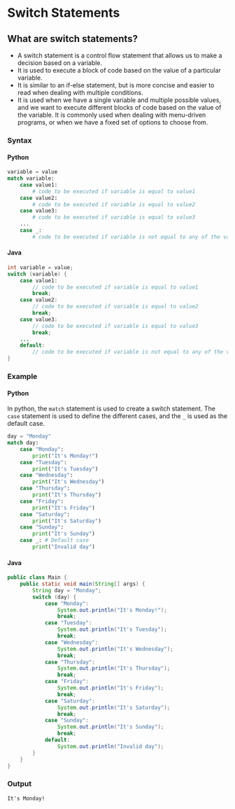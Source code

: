 # Switch Statements

## What are switch statements?
- A switch statement is a control flow statement that allows us to make a decision based on a variable.
- It is used to execute a block of code based on the value of a particular variable.
- It is similar to an if-else statement, but is more concise and easier to read when dealing with multiple conditions.
- It is used when we have a single variable and multiple possible values, and we want to execute different blocks of code based on the value of the variable. It is commonly used when dealing with menu-driven programs, or when we have a fixed set of options to choose from.

### Syntax

#### Python

```python
variable = value
match variable:
    case value1:
        # code to be executed if variable is equal to value1
    case value2:
        # code to be executed if variable is equal to value2
    case value3:
        # code to be executed if variable is equal to value3
    ...
    case _:
        # code to be executed if variable is not equal to any of the values
```

#### Java

```java
int variable = value;
switch (variable) {
    case value1:
        // code to be executed if variable is equal to value1
        break;
    case value2:
        // code to be executed if variable is equal to value2
        break;
    case value3:
        // code to be executed if variable is equal to value3
        break;
    ...
    default:
        // code to be executed if variable is not equal to any of the values
}
```

### Example

#### Python

In python, the `match` statement is used to create a switch statement. The `case` statement is used to define the different cases, and the `_` is used as the default case.

```python
day = "Monday"
match day:
    case "Monday":
        print("It's Monday!")
    case "Tuesday":
        print("It's Tuesday")
    case "Wednesday":
        print("It's Wednesday")
    case "Thursday":
        print("It's Thursday")
    case "Friday":
        print("It's Friday")
    case "Saturday":
        print("It's Saturday")
    case "Sunday":
        print("It's Sunday")
    case _: # Default case
        print("Invalid day")
```

#### Java

```java
public class Main {
    public static void main(String[] args) {
        String day = "Monday";
        switch (day) {
            case "Monday":
                System.out.println("It's Monday!");
                break;
            case "Tuesday":
                System.out.println("It's Tuesday");
                break;
            case "Wednesday":
                System.out.println("It's Wednesday");
                break;
            case "Thursday":
                System.out.println("It's Thursday");
                break;
            case "Friday":
                System.out.println("It's Friday");
                break;
            case "Saturday":
                System.out.println("It's Saturday");
                break;
            case "Sunday":
                System.out.println("It's Sunday");
                break;
            default:
                System.out.println("Invalid day");
        }
    }
}
```

### Output

```
It's Monday!
```
